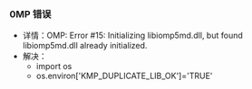 ### 0MP 错误
- 详情：OMP: Error #15: Initializing libiomp5md.dll, but found libiomp5md.dll already initialized.
- 解决：
  - import os
  - os.environ['KMP_DUPLICATE_LIB_OK']='TRUE'